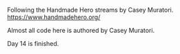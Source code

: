 Following the Handmade Hero streams by Casey Muratori. https://www.handmadehero.org/

Almost all code here is authored by Casey Muratori.

Day 14 is finished.